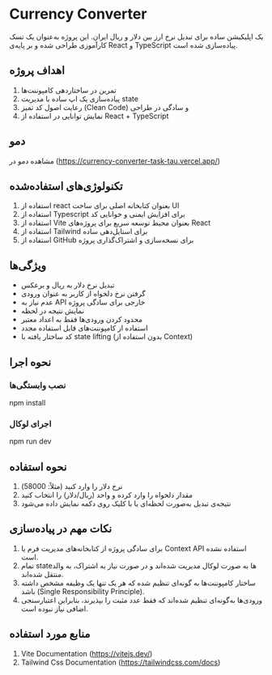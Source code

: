  # Currency Converter

یک اپلیکیشن ساده برای تبدیل نرخ ارز بین دلار و ریال ایران. این پروژه به‌عنوان یک تسک کارآموزی طراحی شده و بر پایه‌ی React و TypeScript پیاده‌سازی شده است.



## اهداف پروژه

1. تمرین در ساختاردهی کامپوننت‌ها
2. پیاده‌سازی یک اپ ساده با مدیریت state
3. رعایت اصول کد تمیز (Clean Code) و سادگی در طراحی
4. نمایش توانایی در استفاده از React + TypeScript


## دمو


مشاهده دمو در  (https://currency-converter-task-tau.vercel.app/)



## تکنولوژی‌های استفاده‌شده

1. استفاده از react بعنوان کتابخانه اصلی برای ساخت UI
2. استفاده از Typescript برای افزایش ایمنی و خوانایی کد
3. استفاده از Vite بعنوان محیط توسعه سریع برای پروژه‌های React
4. استفاده از Tailwind برای استایل‌دهی ساده
5. استفاده از GitHub برای نسخه‌سازی و اشتراک‌گذاری پروژه



## ویژگی‌ها

- تبدیل نرخ دلار به ریال و برعکس
- گرفتن نرخ دلخواه از کاربر به عنوان ورودی
- عدم نیاز به API خارجی برای سادگی پروژه
- نمایش نتیجه در لحظه
- محدود کردن ورودی‌ها فقط به اعداد معتبر
- استفاده از کامپوننت‌های قابل استفاده مجدد
- کد ساختار یافته با state lifting (بدون استفاده از Context)



## نحوه اجرا

### نصب وابستگی‌ها

npm install

### اجرای لوکال

 npm run dev



## نحوه استفاده

1.  نرخ دلار را وارد کنید (مثلاً: 58000)
2.  مقدار دلخواه را وارد کرده و واحد (ریال/دلار) را انتخاب کنید
3.  نتیجه‌ی تبدیل به‌صورت لحظه‌ای یا با کلیک روی دکمه نمایش داده می‌شود



## نکات مهم در پیاده‌سازی

1. برای سادگی پروژه از کتابخانه‌های مدیریت فرم یا Context API استفاده نشده است.
2. تمام state‌ها به صورت لوکال مدیریت شده‌اند و در صورت نیاز به اشتراک، به والد منتقل شده‌اند.
3. ساختار کامپوننت‌ها به گونه‌ای تنظیم شده که هر یک تنها یک وظیفه مشخص داشته باشد (Single Responsibility Principle).
4. ورودی‌ها به‌گونه‌ای تنظیم شده‌اند که فقط عدد مثبت را بپذیرند، بنابراین اعتبارسنجی اضافی نیاز نبوده است.


## منابع مورد استفاده

1. Vite Documentation (https://vitejs.dev/)
2. Tailwind Css Documentation (https://tailwindcss.com/docs)
